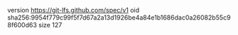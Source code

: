 version https://git-lfs.github.com/spec/v1
oid sha256:9954f779c99f5f7d67a2a13d1926be4a84e1b1686dac0a26082b55c98f600d63
size 127

